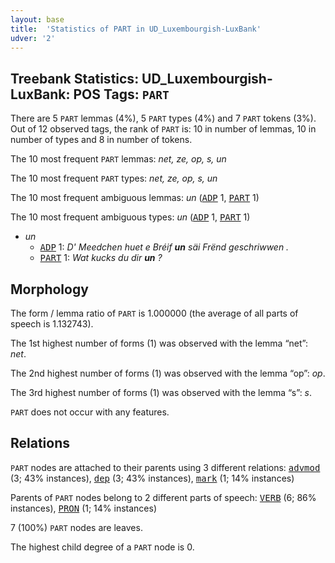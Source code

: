 ```yaml
---
layout: base
title:  'Statistics of PART in UD_Luxembourgish-LuxBank'
udver: '2'
---
```


## Treebank Statistics: UD_Luxembourgish-LuxBank: POS Tags: `PART`

There are 5 `PART` lemmas (4%), 5 `PART` types (4%) and 7 `PART` tokens (3%).
Out of 12 observed tags, the rank of `PART` is: 10 in number of lemmas, 10 in number of types and 8 in number of tokens.

The 10 most frequent `PART` lemmas: <em>net, ze, op, s, un</em>

The 10 most frequent `PART` types:  <em>net, ze, op, s, un</em>

The 10 most frequent ambiguous lemmas: <em>un</em> (<tt><a href="lb_luxbank-pos-ADP.html">ADP</a></tt> 1, <tt><a href="lb_luxbank-pos-PART.html">PART</a></tt> 1)

The 10 most frequent ambiguous types:  <em>un</em> (<tt><a href="lb_luxbank-pos-ADP.html">ADP</a></tt> 1, <tt><a href="lb_luxbank-pos-PART.html">PART</a></tt> 1)


* <em>un</em>
  * <tt><a href="lb_luxbank-pos-ADP.html">ADP</a></tt> 1: <em>D' Meedchen huet e Bréif <b>un</b> säi Frënd geschriwwen .</em>
  * <tt><a href="lb_luxbank-pos-PART.html">PART</a></tt> 1: <em>Wat kucks du dir <b>un</b> ?</em>

## Morphology

The form / lemma ratio of `PART` is 1.000000 (the average of all parts of speech is 1.132743).

The 1st highest number of forms (1) was observed with the lemma “net”: <em>net</em>.

The 2nd highest number of forms (1) was observed with the lemma “op”: <em>op</em>.

The 3rd highest number of forms (1) was observed with the lemma “s”: <em>s</em>.

`PART` does not occur with any features.


## Relations

`PART` nodes are attached to their parents using 3 different relations: <tt><a href="lb_luxbank-dep-advmod.html">advmod</a></tt> (3; 43% instances), <tt><a href="lb_luxbank-dep-dep.html">dep</a></tt> (3; 43% instances), <tt><a href="lb_luxbank-dep-mark.html">mark</a></tt> (1; 14% instances)

Parents of `PART` nodes belong to 2 different parts of speech: <tt><a href="lb_luxbank-pos-VERB.html">VERB</a></tt> (6; 86% instances), <tt><a href="lb_luxbank-pos-PRON.html">PRON</a></tt> (1; 14% instances)

7 (100%) `PART` nodes are leaves.

The highest child degree of a `PART` node is 0.

